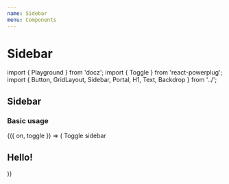 ```yaml
---
name: Sidebar
menu: Components
---
```


# Sidebar

import { Playground } from 'docz'; import { Toggle } from 'react-powerplug'; import { Button, GridLayout, Sidebar, Portal, H1, Text, Backdrop } from '../';

## Sidebar

### Basic usage

{\({ on, toggle }\) =&gt; \( Toggle sidebar

## Hello!

\)}

